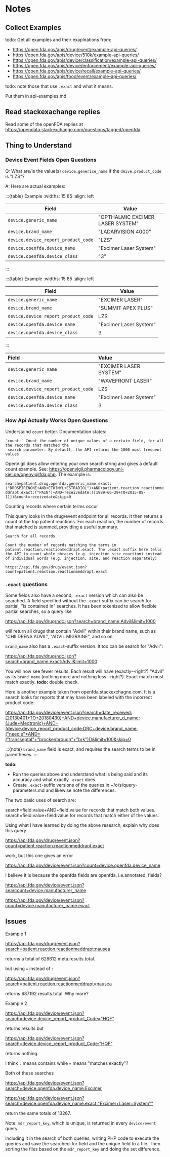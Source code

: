 # Notes

## Collect Examples

todo: Get all examples and their exaplnations from:

- <https://open.fda.gov/apis/drug/event/example-api-queries/>
- <https://open.fda.gov/apis/device/510k/example-api-queries/>
- <https://open.fda.gov/apis/device/classification/example-api-queries/>
- <https://open.fda.gov/apis/device/enforcement/example-api-queries/>
- <https://open.fda.gov/apis/device/recall/example-api-queries/>
- <https://open.fda.gov/apis/food/event/example-api-queries/>

todo: note those that use `.exact` and what it means.

Put them in api-examples.md

## Read stackexachange replies

Read some of the openFDA replies at <https://opendata.stackexchange.com/questions/tagged/openfda>

## Thing to Understand

### Device Event Fields Open Questions

Q: What are/is the value(s) `device.generice_name` if the `deive.product_code` is "LZS"?

A: Here are actual examples:

:::{table} Example
:widths: 15 85
:align: left

| Field | Value |
---  | ------------- 
`device.generic_name` | "OPTHALMIC EXCIMER LASER SYSTEM"
`device.brand_name` | "LADARVISION 4000"
`device.device_report_product_code` | "LZS"
`device.openfda.device_name` | "Excimer Laser System"
`device.openfda.device_class` | "3"
:::

:::{table} Example
:widths: 15 85
:align: left

| Field | Value |
----  | ------------- 
`device.generic_name` | "EXCIMER LASER"
`device.brand_name` | "SUMMIT APEX PLUS"
`device.device_report_product_code` | LZS
`device.openfda.device_name` | "Excimer Laser System"
`device.openfda.device_class` | 3
:::

| Field | Value |
| :---  | :--------------- 
`device.generic_name` | "EXCIMER LASER SYSTEM"
`device.brand_name` | "WAVEFRONT LASER"
`device.device_report_product_code` | LZS
`device.openfda.device_name` | "Excimer Laser System"
`device.openfda.device_class` | 3

### How Api Actually Works Open Questions

Understaind `count` better. Documentation states:

    `count:` Count the number of unique values of a certain field, for all the records that matched the
     search parameter. By default, the API returns the 1000 most frequent values.

OpenVigil does allow entering your own search string and gives a default count example. See:
<https://openvigil.pharmacology.uni-kiel.de/openvigilfda.php>. The example is:

`search=patient.drug.openfda.generic_name.exact:("DROSPIRENONE+AND+ETHINYL+ESTRADIOL")+AND+patient.reaction.reactionmeddrapt.exact:("PAIN")+AND+receivedate:([1989-06-29+TO+2015-08-11])&count=receivedate&skip=0`

Counting records where certain terms occur

This query looks in the drug/event endpoint for all records. It then returns a count of the top patient reactions. For each reaction, the number of records that matched is summed, providing a useful summary.

    Search for all records

    Count the number of records matching the terms in patient.reaction.reactionmeddrapt.exact. The .exact suffix here tells the API to count whole phrases (e.g. injection site reaction) instead of individual words (e.g. injection, site, and reaction separately)

`https://api.fda.gov/drug/event.json?count=patient.reaction.reactionmeddrapt.exact`

### `.exact` questions

Some fields also have a second, `.exact` version which can also be searched. A field specified without the `.exact` suffix can be search for
partial, "is contained in" searches. It has been tokenized to allow flexible partial searches, so a query like 

<https://api.fda.gov/drug/ndc.json?search=brand_name:Advil&limit=1000>

will return all drugs that contain "Advil" within their brand name, such as "CHILDRENS ADVIL", "ADVIL MIGRAINE", and so on.

`brand_name` also has a `.exact`-suffix version. It too can be search for "Advil":

<https://api.fda.gov/drug/ndc.json?search=brand_name.exact:Advil&limit=1000>

You will now see fewer results. Each result will have (exactly--right?) "Advil" as its `brand_name` (nothing more and nothing less--right?). Exact match must
match exactly. **todo:** double check.

Here is another example taken from openfda.stackexchagne.com. It is a search looks for reports that may have been labeled with the incorrect product code:

<https://api.fda.gov/device/event.json?search=date_received:[20130401+TO+20180430]+AND+device.manufacturer_d_name:(Jude+Medtronic)+AND+(device.device_report_product_code:DRC+device.brand_name:("needle"+AND+("transseptal"+"brockenbrough"+"brk")))&limit=100&skip=0>

:::{note}
`brand_name` field is exact, and requires the search terms to be in parentheses. 
:::

**todo:**

- Run the queries above and understand what is being said and its accuracy and what exactly `.exact` does. 
- Create `.exact`-suffix versions of the queries in ~/o/s/query-parameters.md and likewise note the differences.

The two basic uses of search are:

search=field:value+AND+field:value for records that match both values.
search=field:value+field:value for records that match either of the values.

Using what I have learned by doing the above research, explain why does this query

<https://api.fda.gov/drug/event.json?count=patient.reaction.reactionmeddrapt.exact>

work, but this one gives an error

<https://api.fda.gov/device/event.json?count=device.openfda.device_name>

I believe it is because the openfda fields are openfda, i.e.annotated, fields?

<https://api.fda.gov/device/event.json?searcount=device.manufacturer_name>

<https://api.fda.gov/device/event.json?count=device.manufacturer_name.exact>

## Issues

Example 1 

<https://api.fda.gov/drug/event.json?search=patient.reaction.reactionmeddrapt:nausea> 

returns a total of 628612 meta.results.total.

but using `=` instead of `:` 
 
<https://api.fda.gov/drug/event.json?search=patient.reaction.reactionmeddrapt=nausea>

returns 687192 results.total. Why more?

Example 2

<https://api.fda.gov/device/event.json?search=device.device_report_product_Code="HQF">

returns results but 

<https://api.fda.gov/device/event.json?search=device.device_report_product_Code:"HQF">

returns nothing.

I think `:` means contains while `=` means "matches exactly"?

Both of these searches

<https://api.fda.gov/device/event.json?search=device.openfda.device_name:Excimer>

<https://api.fda.gov/device/event.json?search=device.openfda.device_name.exact:"Excimer+Laser+System"">

return the same totals of 13267.

Note: `mdr_report_key`, which is unique, is returned in every `device/event` query.

including it in the search of both queries, writing PHP code to execute the 
queries and save the searched-for field and the unique field to a file. Then sorting the files based on the 
`mdr_report_key` and doing the set difference.
